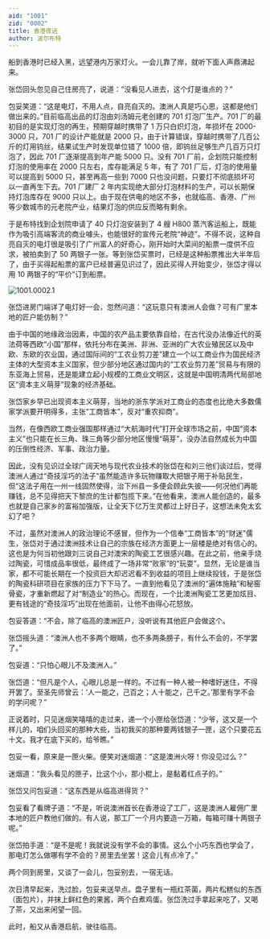 ```yaml
---
aid: "1001"
zid: "0002"
title: 香港夜话
author: 波尔布特
---
```


船到香港时已经入黑，远望港内万家灯火。一会儿靠了岸，就听下面人声鼎沸起来。

张岱回头忽见自己住房亮了，说道：“没看见人进去，这个灯是谁点的？”

包妥笑道：“这是电灯，不用人点，自亮自灭的。澳洲人真是巧心思，这都是他们做出来的。”目前临高出品的灯泡由刘汤姆元老创建的 701 灯泡厂生产。701 厂的最初目的是实现灯泡的再生，预期穿越时携带了 1 万只白炽灯泡，年损坏在 2000-3000 只，701 厂的设计产能就是 2000 只，由于计算错误，穿越时携带了几百公斤的灯用钨丝，结果试生产时发现单位错了 1000 倍，即钨丝足够生产几百万只灯泡了，因此 701 厂逐渐提高到年产能 5000 只。没有 701 厂前，企划院只能控制灯泡的使用率在 2000 只左右，库存能满足 5 年，有了 701 厂后，灯泡的使用量可以提高到 5000 只，甚至再高一些到 7000 只也没问题，只要灯不彻底损坏可以一直再生下去。701 厂建厂 2 年内实现绝大部分灯泡材料的生产，可以长期保持灯泡库存在 9000 只以上。由于现在供电的地区不多，也就临高、香港、广州等少数城市的元老院产业，结果灯泡的供应反而略有剩余。

于是布特找到企划院申请了 40 只灯泡安装到了 4 艘 H800 蒸汽客运船上，既能作为吸引高端客流的商业噱头，也能很好的宣传元老院“神迹”。不得不说，这种自亮自灭的电灯很是吸引了广州富人的好奇心，刚开始时大菜间的船票一度供不应求，被拍卖到了 50 两银子一张。等到张岱买票时，已经是这种船票推出大半年后了，由于买得起船票的富户已经普遍见识过了，因此买得人开始变少，张岱才得以用 10 两银子的“平价”订到船票。

![1001.0002.1](/1001/0002/1.webp)

张岱进房门端详了电灯好一会，忽然问道：“这玩意只有澳洲人会做？可有广里本地的匠户能仿制？”

由于中国的地缘政治因素，中国的农产品主要依靠自给，在古代没办法像近代的英法荷等西欧“小国”那样，依托分布在美洲、非洲、亚洲的广大农业殖民区以及中欧、东欧的农业国，通过国际间的“工农业剪刀差”建立一个以工商业作为国民经济主体的大型资本主义国家，但少部分地区通过国内的“工农业剪刀差”贸易与有限的东亚海上贸易，还是能建立起小规模的工商业文明区，这就是中国明清两代局部地区“资本主义萌芽”现象的经济基础。

张岱家乡早已出现资本主义萌芽，当地的浙东学派对工商业的态度也比绝大多数儒家学派要开明得多，主张“工商皆本”，反对“重农抑商”。

当然，在像西欧工商业强国那样通过“大航海时代”打开全球市场之前，中国“资本主义”也只能在长三角、珠三角等少部分地区慢慢“萌芽”，没办法自然成长为中国的压倒性经济、军事、政治力量。

因此，没有见识过全球广阔天地与现代农业技术的张岱在和刘三他们谈过后，觉得澳洲人通过“奇技淫巧的法子”虽然能造许多玩物赚取大把银子用于补贴民生，但“这法子用在一州一线固然使得，治下州县一多便会顾此失彼——何况他们再能赚钱，总不见得把天下黎庶的生计都包揽下来。”在他看来，澳洲人能创造的，最多也就是自己家乡的富裕加强版，让全天下亿万生灵都过上好日子，这想法未免太玄幻了吧？

不过，虽然对澳洲人的政治理论不感冒，但作为一个信奉“工商皆本”的“财迷”儒生，张岱对于通过澳洲技术让自己的宗族在经济方面更上一层楼是绝对有信心的。这也是为何当初他跟刘三说自己对澳宋的陶瓷工艺很感兴趣。在此之前，他亲手烧过陶瓷，可惜成品率很低，最终成了一场非常“败家”的“玩耍”。显然，无论是谁当家，都不可能长期在一个投资巨大却迟迟看不到收益的项目上继续投钱，于是张岱的陶瓷科研项目在家族的压力下下马了。一直到他看见了澳洲的“遍体施釉”和秘窑骨瓷，才重新燃起了对“制造业”的热心。而现在，一个比澳洲陶瓷工艺更加炫目、更有钱途的“奇技淫巧”出现在他面前，让他不由得心花怒放。

包妥答道：“不会，除了临高的澳洲匠户，没听说有其他匠户会做这个。

张岱摇头道：“澳洲人也不多两个眼睛，也不多两条膀子，有什么不会的，不学罢了。”

包妥道：“只怕心眼儿不及澳洲人。”

张岱道：“但凡是个人，心眼儿总是一样的。不过有一种人被一种嗜好迷住，不得开罢了。至圣先师曾云：‘人一能之，己百之；人十能之，己千之。’那里有学不会的学问呢？”

正说着时，只见迷烟笑嘻嘻的走过来，递一个小匣给张岱道：“少爷，这又是一个样儿的，咱们头回买的那种大些，当初我买的那种要两钱银子一匣，这个只要花五十文。我才在底下买的，给爷瞧。”

包妥一看，原来是一匣火柴。便笑对迷烟道：“这是澳洲火呀！你没见过么？”

迷烟道：“我头看见的匣子，比这个小，那小棍上，是黏着红点子的。”

张岱又问包妥道：“这东西是从临高进得货？”

包妥看了看牌子道：“不是，听说澳洲首长在香港设了工厂，这是澳洲人雇佣广里本地的匠户教他们做的。有人说，那工厂一个月内要造一万箱，每箱可赚十两银子呢。”

张岱拍手道：“是不是呢！我就说没有学不会的事情。这么个小巧东西也学会了，那电灯怎么做哪有学不会的？房里去坐罢！这会儿有点冷了。”

两个同到房里，又谈了一会儿，包妥别去，一宿无话。

次日清早起来，洗过脸，包妥来送早点。盘子里有一瓶红茶菌，两片松糕似的东西（面包片），并抹上鲜红色的果酱，两个白煮鸡蛋。张岱洗过手拿起来吃了，又喝了茶，又出来闲望一回。

此时，船又从香港启航，驶往临高。
